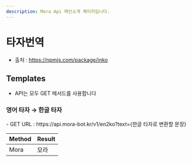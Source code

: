 ```yaml
---
description: Mora Api 메인소개 페이지입니다.
---
```


# 타자번역

- 출처 : https://npmjs.com/package/inko

## Templates
- API는 모두 GET 메서드를 사용합니다
<h3>영어 타자 → 한글 타자</h3>
- GET URL : https://api.mora-bot.kr/v1/en2ko?text={한글 타자로 변환할 문장}

| Method | Result |
| - | - |
| Mora | 모라 |